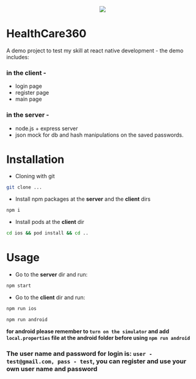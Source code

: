 ﻿<p align="center">
  <img src="./assets/facebook_cover_photo_2.png alt="React CLI Logo">
</p>

# HealthCare360

A demo project to test my skill at react native development - the demo includes:

### in the client - 
- login page 
- register page 
- main page

### in the server - 
- node.js + express server
- json mock for db and hash manipulations on the saved passwords.

# Installation

- Cloning with git

```bash
git clone ...
```

- Install npm packages at the **server** and the **client** dirs

```bash
npm i
```

- Install pods at the **client** dir

```bash
cd ios && pod install && cd ..
```

# Usage

- Go to the **server** dir and run:

```bash
npm start
```

- Go to the **client** dir and run:

```bash
npm run ios
```

```bash
npm run android
```

**for android please remember to `turn on the simulator` and add `local.properties` file at the android folder before using `npm run android`**

### The user name and password for login is: **`user - test@gmail.com, pass - test`**, you can register and use your own user name and password
